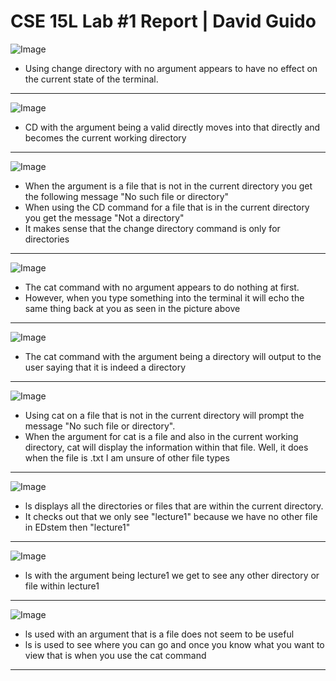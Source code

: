 # CSE 15L Lab #1 Report | David Guido


![Image](CD1.png)
* Using change directory with no argument appears to have no effect on the current state of the terminal. 
---

![Image](CD_lecture1.png)
* CD with the argument being a valid directly moves into that directly and becomes the current working directory 
---

![Image](CD3png.png)
* When the argument is a file that is not in the current directory you get the following message "No such file or directory"
* When using the CD command for a file that is in the current directory you get the message "Not a directory"
* It makes sense that the change directory command is only for directories
---

![Image](cat1.png)
* The cat command with no argument appears to do nothing at first.
* However, when you type something into the terminal it will echo the same thing back at you as seen in the picture above
---

![Image](cat2.png)
* The cat command with the argument being a directory will output to the user saying that it is indeed a directory
---

![Image](cat3.png)
* Using cat on a file that is not in the current directory will prompt the message "No such file or directory".
* When the argument for cat is a file and also in the current working directory, cat will display the information within that file. Well, it does when the file is .txt I am unsure of other file types
---

![Image](ls1.png)
* ls displays all the directories or files that are within the current directory.
* It checks out that we only see "lecture1" because we have no other file in EDstem then "lecture1"
---

![Image](ls_3.png)
* ls with the argument being lecture1 we get to see any other directory or file within lecture1
---

![Image](ls_3.png)
* ls used with an argument that is a file does not seem to be useful
* ls is used to see where you can go and once you know what you want to view that is when you use the cat command
---

